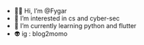 - 🐱‍💻 Hi, I’m @Fygar
- 🐍 I’m interested in cs and cyber-sec
- 🚀 I’m currently learning python and flutter
- 👽 ig : blog2momo

